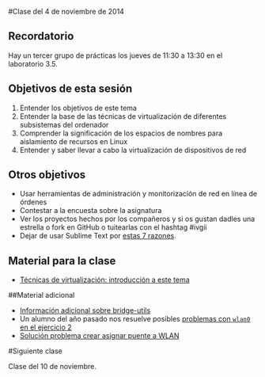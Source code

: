 #Clase del 4 de noviembre de 2014

## Recordatorio

Hay un tercer grupo de prácticas los jueves de 11:30 a 13:30 en el laboratorio 3.5. 

## Objetivos de esta sesión

1. Entender los objetivos de este tema
2. Entender la base de las técnicas de virtualización de diferentes subsistemas del ordenador
3. Comprender la significación de los espacios de nombres para aislamiento de recursos en Linux
4. Entender y saber llevar a cabo la virtualización de dispositivos de red

## Otros objetivos

* Usar herramientas de administración y monitorización de red en línea de órdenes
* Contestar a la encuesta sobre la asignatura
* Ver los proyectos hechos por los compañeros y si os gustan dadles una estrella o fork en GitHub o tuitearlas con el hashtag #ivgii
* Dejar de usar Sublime Text por [estas 7 razones](https://medium.com/@jjmerelo/7-reasons-or-another-number-ill-find-along-the-way-you-should-never-ever-use-sublime-text-to-54616989be54).

## Material para la clase

* [Técnicas de virtualización: introducción a este tema](http://jj.github.io/IV/documentos/temas/Tecnicas_de_virtualizacion)

##Material adicional


* [Información adicional sobre bridge-utils](http://www.tldp.org/HOWTO/BRIDGE-STP-HOWTO/set-up-the-bridge.html)
* Un alumno del año pasado nos resuelve posibles [problemas con `wlan0` en el ejercicio 2](https://github.com/torresj/IV-GII-13-14/wiki/Problemas-con-wlan0)
* [Solución problema crear asignar puente a WLAN](http://ubuntuforums.org/showthread.php?t=1681045)


#Siguiente clase

Clase del 10 de noviembre.
